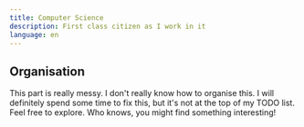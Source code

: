 ```yaml
---
title: Computer Science
description: First class citizen as I work in it
language: en
---
```


## Organisation

This part is really messy. I don't really know how to organise this. I will definitely spend some time to fix this, but it's not at the top of my TODO list. Feel free to explore. Who knows, you might find something interesting!